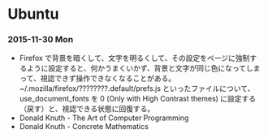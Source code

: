 # Ubuntu

### 2015-11-30 Mon

- Firefox で背景を暗くして、文字を明るくして、その設定をページに強制するように設定すると、何かうまくいかず、背景と文字が同じ色になってしまって、視認できず操作できなくなることがある。~/.mozilla/firefox/????????.default/prefs.js といったファイルについて、use_document_fonts を 0 (Only with High Contrast themes) に設定する（戻す）と、視認できる状態に回復する。
- Donald Knuth - The Art of Computer Programming
- Donald Knuth - Concrete Mathematics

